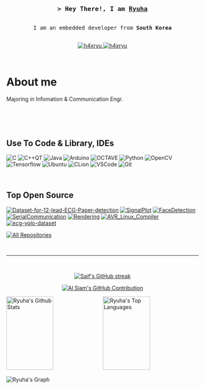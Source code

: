 



<!-- Intro  -->
<h3 align="center">
        <samp>&gt; Hey There!, I am
                <b><a target="_blank" href="https://blog.naver.com/hies8875">Ryuha</a></b>
        </samp>
</h3>


<p align="center"> 
  <samp>
    <a href="https://www.google.com/search?q=h4xryu"></a>
    <br>
     I am an embedded developer from <b>South Korea</b> 
    <br>
    <br>
  </samp>
</p>

<p align="center">
 <a href="https://alsiam.com" target="blank">
  
 </a>

  
 </a>
 <a href="https://instagram.com/xviolet_willow" target="_blank">
  <img src="https://img.shields.io/badge/Instagram-fe4164?style=for-the-badge&logo=instagram&logoColor=white" alt="h4xryu" />
 </a> 
 <a href="https://www.facebook.com/profile.php?id=100005007934598" target="_blank">
  <img src="https://img.shields.io/badge/Facebook-20BEFF?&style=for-the-badge&logo=facebook&logoColor=white" alt="h4xryu"  />
  </a> 
</p>
<br />

<!-- About Section -->
 # About me
 Majoring in Infomation & Communication Engr.
 
<p>
 

</p>

<br/>
<br/>
<br/>

## Use To Code & Library, IDEs

![C](https://img.shields.io/badge/C-007acc?style=for-the-badge&labelColor=black&logo=c&logoColor=007acc)
![C++QT](https://img.shields.io/badge/C++QT-6EA94B?style=for-the-badge&labelColor=black&logo=qt&logoColor=6EA94B)
![Java](https://img.shields.io/badge/-Java-F0DB4F?style=for-the-badge&labelColor=black&logo=spring&logoColor=F0DB4F)
![Arduino](https://img.shields.io/badge/Arduino-20232A?style=for-the-badge&logo=arduino&logoColor=61DAFB)
![OCTAVE](https://img.shields.io/badge/OCTAVE-white?style=for-the-badge&logo=octave&logoColor=007acc)
![Python](https://img.shields.io/badge/Python-white?style=for-the-badge&labelColor=&logo=python&logoColor=black)
![OpenCV](https://img.shields.io/badge/OpenCV-000000?style=for-the-badge&logo=opencv&logoColor=)
![Tensorflow](https://img.shields.io/badge/Tensorflow-white?style=for-the-badge&logo=tensorflow&logoColor=orange)
![Ubuntu](https://img.shields.io/badge/ubuntu-E34F26?style=for-the-badge&logo=Ubuntu&logoColor=white)
![CLion](https://img.shields.io/badge/CLion-50C878?style=for-the-badge&labelColor=50C878&logo=Clion&logoColor=black)
![VSCode](https://img.shields.io/badge/Visual_Studio-black?style=for-the-badge&logo=visual%20studio&logoColor=0078d7)
![Git](https://img.shields.io/badge/Git-F05032?style=for-the-badge&logo=git&logoColor=white)

<br/>

## Top Open Source
[![Dataset-for-12-lead-ECG-Paper-detection](https://github-readme-stats.vercel.app/api/pin/?username=h4xryu&repo=Dataset-for-12-lead-ECG-Paper-detection&border_color=7F3FBF&bg_color=0D1117&title_color=C9D1D9&text_color=8B949E&icon_color=7F3FBF)](https://github.com/h4xryu/Dataset-for-12-lead-ECG-Paper-detection)
[![SignalPlot](https://github-readme-stats.vercel.app/api/pin/?username=h4xryu&repo=SignalPlot&border_color=7F3FBF&bg_color=0D1117&title_color=C9D1D9&text_color=8B949E&icon_color=7F3FBF)](https://github.com/h4xryu/SignalPlot)
[![FaceDetection](https://github-readme-stats.vercel.app/api/pin/?username=h4xryu&repo=FaceDetection&border_color=7F3FBF&bg_color=0D1117&title_color=C9D1D9&text_color=8B949E&icon_color=7F3FBF)](https://github.com/h4xryu/FaceDetection)
[![SerialCommunication](https://github-readme-stats.vercel.app/api/pin/?username=h4xryu&repo=SerialCommunication&border_color=7F3FBF&bg_color=0D1117&title_color=C9D1D9&text_color=8B949E&icon_color=7F3FBF)](https://github.com/h4xryu/SerialCommunication)
[![Rendering](https://github-readme-stats.vercel.app/api/pin/?username=h4xryu&repo=Rendering&border_color=7F3FBF&bg_color=0D1117&title_color=C9D1D9&text_color=8B949E&icon_color=7F3FBF)](https://github.com/h4xryu/Rendering)
[![AVR_Linux_Compiler](https://github-readme-stats.vercel.app/api/pin/?username=h4xryu&repo=AVR_Linux_Compiler&border_color=7F3FBF&bg_color=0D1117&title_color=C9D1D9&text_color=8B949E&icon_color=7F3FBF)](https://github.com/h4xryu/AVR_Linux_Compiler)
[![ecg-yolo-dataset](https://github-readme-stats.vercel.app/api/pin/?username=h4xryu&repo=ecg-yolo-dataset&border_color=7F3FBF&bg_color=0D1117&title_color=C9D1D9&text_color=8B949E&icon_color=7F3FBF)](https://github.com/h4xryu/ecg-yolo-dataset)


<p align="left">
  <a href="https://github.com/h4xryu?tab=repositories" target="_blank"><img alt="All Repositories" title="All Repositories" src="https://img.shields.io/badge/-All%20Repos-2962FF?style=for-the-badge&logo=koding&logoColor=white"/></a>
</p>

<br/>
<hr/>
<br/>

<p align="center">
  <a href="https://github.com/h4xryu">
    <img src="https://github-readme-streak-stats.herokuapp.com/?user=h4xryu&theme=radical&border=7F3FBF&background=0D1117" alt="Saif's GitHub streak"/>
  </a>
</p>

<p align="center">
  <a href="https://github.com/h4xryu">
    <img src="https://github-profile-summary-cards.vercel.app/api/cards/profile-details?username=h4xryu&theme=radical" alt="Al Siam's GitHub Contribution"/>
  </a>
</p>

<a> 
    <a href="https://github.com/h4xryu"><img alt="Ryuha's Github Stats" src="https://denvercoder1-github-readme-stats.vercel.app/api?username=h4xryu&show_icons=true&count_private=true&theme=react&border_color=7F3FBF&bg_color=0D1117&title_color=F85D7F&icon_color=F8D866" height="192px" width="49.5%"/></a>
  <a href="https://github.com/h4xryu"><img alt="Ryuha's Top Languages" src="https://denvercoder1-github-readme-stats.vercel.app/api/top-langs/?username=h4xryu&langs_count=8&layout=compact&theme=react&border_color=7F3FBF&bg_color=0D1117&title_color=F85D7F&icon_color=F8D866" height="192px" width="49.5%"/></a>
  <br/>
</a>


![Ryuha's Graph](https://github-readme-activity-graph.vercel.app/graph?username=h4xryu&custom_title=Ryuha's%20GitHub%20Activity%20Graph&bg_color=0D1117&color=7F3FBF&line=7F3FBF&point=7F3FBF&area_color=FFFFFF&title_color=FFFFFF&area=true)
